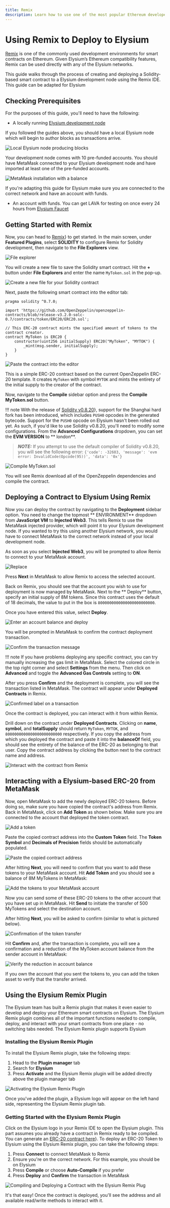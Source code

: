 ```yaml
---
title: Remix
description: Learn how to use one of the most popular Ethereum developer tools, the Remix IDE, to interact with Elysium-based networks.
---
```


# Using Remix to Deploy to Elysium

[Remix](https://remix.ethereum.org/) is one of the commonly used development environments for smart contracts on
Ethereum. Given Elysium’s Ethereum compatibility features, Remix can be used directly with any of the Elysium
networks.

This guide walks through the process of creating and deploying a Solidity-based smart contract to a Elysium development
node using the Remix IDE. This guide can be adapted for Elysium

## Checking Prerequisites

For the purposes of this guide, you'll need to have the following:

- A locally running [Elysium development node](/docs/networks/elysium-chain-testnet/)

If you followed the guides above, you should have a local Elysium node which will begin to author blocks as
transactions arrive.

![Local Elysium node producing blocks](img/dev-env/remix/using-remix-1.png)

Your development node comes with 10 pre-funded accounts. You should have MetaMask connected to your Elysium development
node and have imported at least one of the pre-funded accounts.

![MetaMask installation with a balance](img/dev-env/remix/using-remix-2.png)

If you're adapting this guide for Elysium make sure you are connected to the correct network and have an account with
funds.

- An account with funds. You can get LAVA for testing on once every 24 hours
  from [Elysium Faucet](https://faucet.atlantischain.network/ )

## Getting Started with Remix

Now, you can head to [Remix](https://remix.ethereum.org/)} to get started. In the main screen, under **Featured
Plugins**, select **SOLIDITY** to configure Remix for Solidity development, then navigate to the **File Explorers**
view.

![File explorer](img/dev-env/remix/using-remix-3.png)

You will create a new file to save the Solidity smart contract. Hit the **+** button under **File Explorers** and enter
the name `MyToken.sol` in the pop-up.

![Create a new file for your Solidity contract](img/dev-env/remix/using-remix-4.png)

Next, paste the following smart contract into the editor tab:

```solidity
pragma solidity ^0.7.0;

import 'https://github.com/OpenZeppelin/openzeppelin-contracts/blob/release-v3.2.0-solc-0.7/contracts/token/ERC20/ERC20.sol';

// This ERC-20 contract mints the specified amount of tokens to the contract creator.
contract MyToken is ERC20 {
    constructor(uint256 initialSupply) ERC20("MyToken", "MYTOK") {
        _mint(msg.sender, initialSupply);
    }
}
```

![Paste the contract into the editor](img/dev-env/remix/using-remix-5.png)

This is a simple ERC-20 contract based on the current OpenZeppelin ERC-20 template. It creates `MyToken` with
symbol `MYTOK` and mints the entirety of the initial supply to the creator of the contract.

Now, navigate to the **Compile** sidebar option and press the **Compile MyToken.sol** button.

!!! note
With the release of [Solidity v0.8.20](https://github.com/ethereum/solidity/releases/tag/v0.8.20)}, support for the
Shanghai hard fork has been introduced, which includes `PUSH0` opcodes in the generated bytecode. Support for
the `PUSH0` opcode on Elysium hasn't been rolled out yet. As such, if you'd like to use Solidity v0.8.20, you'll need
to modify some configurations. From the **Advanced Configurations** dropdown, you can set the **EVM VERSION** to **
london**.

> **_NOTE:_**
> If you attempt to use the default compiler of Solidity v0.8.20, you will see the following error:
> `{'code': -32603, 'message': 'evm error: InvalidCode(Opcode(95))', 'data': '0x'}`

![Compile MyToken.sol](img/dev-env/remix/using-remix-6.png)

You will see Remix download all of the OpenZeppelin dependencies and compile the contract.

## Deploying a Contract to Elysium Using Remix

Now you can deploy the contract by navigating to the **Deployment** sidebar option. You need to change the topmost **
ENVIRONMENT** dropdown from **JavaScript VM** to **Injected Web3**. This tells Remix to use the MetaMask injected
provider, which will point it to your Elysium development node. If you wanted to try this using another Elysium
network, you would have to connect MetaMask to the correct network instead of your local development node.

As soon as you select **Injected Web3**, you will be prompted to allow Remix to connect to your MetaMask account.

![Replace](img/dev-env/remix/using-remix-7.png)

Press **Next** in MetaMask to allow Remix to access the selected account.

Back on Remix, you should see that the account you wish to use for deployment is now managed by MetaMask. Next to the **
Deploy** button, specify an initial supply of 8M tokens. Since this contract uses the default of 18 decimals, the value
to put in the box is `8000000000000000000000000`.

Once you have entered this value, select **Deploy**.

![Enter an account balance and deploy](img/dev-env/remix/using-remix-8.png)

You will be prompted in MetaMask to confirm the contract deployment transaction.

![Confirm the transaction message](img/dev-env/remix/using-remix-9.png)

!!! note
If you have problems deploying any specific contract, you can try manually increasing the gas limit in MetaMask. Select
the colored circle in the top right corner and select **Settings** from the menu. Then click on **Advanced** and toggle
the **Advanced Gas Controls** setting to **ON**.

After you press **Confirm** and the deployment is complete, you will see the transaction listed in MetaMask. The
contract will appear under **Deployed Contracts** in Remix.

![Confirmed label on a transaction](img/dev-env/remix/using-remix-10.png)

Once the contract is deployed, you can interact with it from within Remix.

Drill down on the contract under **Deployed Contracts**. Clicking on **name**, **symbol**, and **totalSupply** should
return `MyToken`, `MYTOK`, and `8000000000000000000000000` respectively. If you copy the address from which you deployed
the contract and paste it into the **balanceOf** field, you should see the entirety of the balance of the ERC-20 as
belonging to that user. Copy the contract address by clicking the button next to the contract name and address.

![Interact with the contract from Remix](img/dev-env/remix/using-remix-11.png)

## Interacting with a Elysium-based ERC-20 from MetaMask

Now, open MetaMask to add the newly deployed ERC-20 tokens. Before doing so, make sure you have copied the contract's
address from Remix. Back in MetaMask, click on **Add Token** as shown below. Make sure you are connected to the account
that deployed the token contract.

![Add a token](img/dev-env/remix/using-remix-12.png)

Paste the copied contract address into the **Custom Token** field. The **Token Symbol** and **Decimals of Precision**
fields should be automatically populated.

![Paste the copied contract address](img/dev-env/remix/using-remix-13.png)

After hitting **Next**, you will need to confirm that you want to add these tokens to your MetaMask account. Hit **Add
Token** and you should see a balance of 8M MyTokens in MetaMask:

![Add the tokens to your MetaMask account](img/dev-env/remix/using-remix-14.png)

Now you can send some of these ERC-20 tokens to the other account that you have set up in MetaMask. Hit **Send** to
initiate the transfer of 500 MyTokens and select the destination account.

After hitting **Next**, you will be asked to confirm (similar to what is pictured below).

![Confirmation of the token transfer](img/dev-env/remix/using-remix-15.png)

Hit **Confirm** and, after the transaction is complete, you will see a confirmation and a reduction of the MyToken
account balance from the sender account in MetaMask:

![Verify the reduction in account balance](img/dev-env/remix/using-remix-16.png)

If you own the account that you sent the tokens to, you can add the token asset to verify that the transfer arrived.

## Using the Elysium Remix Plugin

The Elysium team has built a Remix plugin that makes it even easier to develop and deploy your Ethereum smart contracts
on Elysium. The Elysium Remix plugin combines all of the important functions needed to compile, deploy, and interact
with your smart contracts from one place - no switching tabs needed. The Elysium Remix plugin supports Elysium

### Installing the Elysium Remix Plugin

To install the Elysium Remix plugin, take the following steps:

1. Head to the **Plugin manager** tab
2. Search for **Elysium**
3. Press **Activate** and the Elysium Remix plugin will be added directly above the plugin manager tab

![Activating the Elysium Remix Plugin](img/dev-env/remix/using-remix-17.png)

Once you've added the plugin, a Elysium logo will appear on the left hand side, representing the Elysium Remix plugin
tab.

### Getting Started with the Elysium Remix Plugin

Click on the Elysium logo in your Remix IDE to open the Elysium plugin. This part assumes you already have a contract
in Remix ready to be compiled. You can generate an [ERC-20 contract here](https://wizard.openzeppelin.com/)}. To deploy
an ERC-20 Token to Elysium using the Elysium Remix plugin, you can take the following steps:

1. Press **Connect** to connect MetaMask to Remix
2. Ensure you're on the correct network. For this example, you should be on Elysium
3. Press **Compile** or choose **Auto-Compile** if you prefer
4. Press **Deploy** and **Confirm** the transaction in MetaMask

![Compiling and Deploying a Contract with the Elysium Remix Plug](img/dev-env/remix/using-remix-18.png)

It's that easy! Once the contract is deployed, you'll see the address and all available read/write methods to interact
with it.



